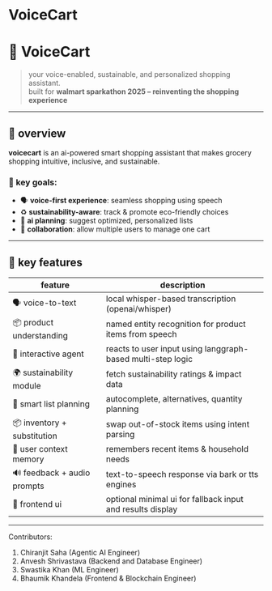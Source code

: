 # VoiceCart
# 🛒 VoiceCart

> your voice-enabled, sustainable, and personalized shopping assistant.  
> built for **walmart sparkathon 2025 – reinventing the shopping experience**

---

## 🌟 overview

**voicecart** is an ai-powered smart shopping assistant that makes grocery shopping intuitive, inclusive, and sustainable.

### 🎯 key goals:
- 🗣️ **voice-first experience**: seamless shopping using speech
- ♻️ **sustainability-aware**: track & promote eco-friendly choices
- 🧠 **ai planning**: suggest optimized, personalized lists
- 🤝 **collaboration**: allow multiple users to manage one cart

---

## 🧩 key features

| feature                        | description                                                                 |
|-------------------------------|-----------------------------------------------------------------------------|
| 🗣️ voice-to-text              | local whisper-based transcription (openai/whisper)                          |
| 📦 product understanding       | named entity recognition for product items from speech                     |
| 💬 interactive agent           | reacts to user input using langgraph-based multi-step logic                 |
| 🌍 sustainability module       | fetch sustainability ratings & impact data                                 |
| 🧾 smart list planning         | autocomplete, alternatives, quantity planning                              |
| 📦 inventory + substitution    | swap out-of-stock items using intent parsing                               |
| 🧠 user context memory         | remembers recent items & household needs                                   |
| 🔊 feedback + audio prompts    | text-to-speech response via bark or tts engines                            |
| 📲 frontend ui                 | optional minimal ui for fallback input and results display                 |

---

Contributors:
1. Chiranjit Saha (Agentic AI Engineer)
2. Anvesh Shrivastava (Backend and Database Engineer)
3. Swastika Khan (ML Engineer)
4. Bhaumik Khandela (Frontend & Blockchain Engineer)

